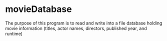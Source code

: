 # movieDatabase

The purpose of this program is to read and write into a file database holding movie information
(titles, actor names, directors, published year, and runtime)

